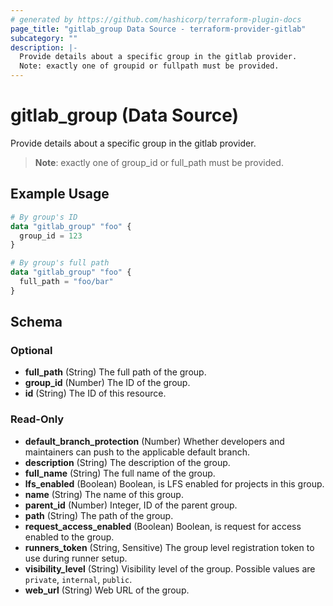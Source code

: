 ```yaml
---
# generated by https://github.com/hashicorp/terraform-plugin-docs
page_title: "gitlab_group Data Source - terraform-provider-gitlab"
subcategory: ""
description: |-
  Provide details about a specific group in the gitlab provider.
  Note: exactly one of groupid or fullpath must be provided.
---
```


# gitlab_group (Data Source)

Provide details about a specific group in the gitlab provider.

> **Note**: exactly one of group_id or full_path must be provided.

## Example Usage

```terraform
# By group's ID
data "gitlab_group" "foo" {
  group_id = 123
}

# By group's full path
data "gitlab_group" "foo" {
  full_path = "foo/bar"
}
```

<!-- schema generated by tfplugindocs -->
## Schema

### Optional

- **full_path** (String) The full path of the group.
- **group_id** (Number) The ID of the group.
- **id** (String) The ID of this resource.

### Read-Only

- **default_branch_protection** (Number) Whether developers and maintainers can push to the applicable default branch.
- **description** (String) The description of the group.
- **full_name** (String) The full name of the group.
- **lfs_enabled** (Boolean) Boolean, is LFS enabled for projects in this group.
- **name** (String) The name of this group.
- **parent_id** (Number) Integer, ID of the parent group.
- **path** (String) The path of the group.
- **request_access_enabled** (Boolean) Boolean, is request for access enabled to the group.
- **runners_token** (String, Sensitive) The group level registration token to use during runner setup.
- **visibility_level** (String) Visibility level of the group. Possible values are `private`, `internal`, `public`.
- **web_url** (String) Web URL of the group.


